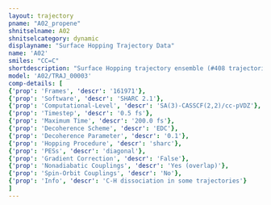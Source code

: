 ```yaml
---
layout: trajectory
pname: "A02_propene"
shnitselname: A02
shnitselcategory: dynamic
displayname: "Surface Hopping Trajectory Data"
name: 'A02'
smiles: "CC=C"
shortdescription: "Surface Hopping trajectory ensemble (#408 trajectories)"
model: 'A02/TRAJ_00003'
comp-details: [
{'prop': 'Frames', 'descr': '161971'},
{'prop': 'Software', 'descr': 'SHARC 2.1'},
{'prop': 'Computational-Level', 'descr': 'SA(3)-CASSCF(2,2)/cc-pVDZ'},
{'prop': 'Timestep', 'descr': '0.5 fs'},
{'prop': 'Maximum Time', 'descr': '200.0 fs'},
{'prop': 'Decoherence Scheme', 'descr': 'EDC'},
{'prop': 'Decoherence Parameter', 'descr': '0.1'},
{'prop': 'Hopping Procedure', 'descr': 'sharc'},
{'prop': 'PESs', 'descr': 'diagonal'},
{'prop': 'Gradient Correction', 'descr': 'False'},
{'prop': 'Nonadiabatic Couplings', 'descr': 'Yes (overlap)'},
{'prop': 'Spin-Orbit Couplings', 'descr': 'No'},
{'prop': 'Info', 'descr': 'C-H dissociation in some trajectories'}
]
---
```

